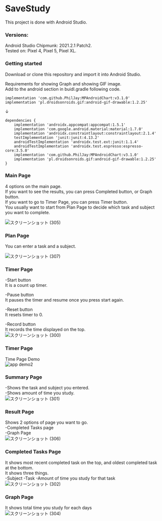 # SaveStudy

This project is done with Android Studio.


### Versions:
Android Studio Chipmunk: 2021.2.1 Patch2.  
Tested on: Pixel 4, Pixel 5, Pixel XL. 




### Getting started  
Download or clone this repository and import it into Android Studio.   
  
    
      
        
        



Requirements for showing Graph and showing GIF image.  
Add to the android section in buidl.gradle following code.

```
implementation 'com.github.PhilJay:MPAndroidChart:v3.1.0'
implementation 'pl.droidsonroids.gif:android-gif-drawable:1.2.25'
```
↓  
```
dependencies {
    implementation 'androidx.appcompat:appcompat:1.5.1'
    implementation 'com.google.android.material:material:1.7.0'
    implementation 'androidx.constraintlayout:constraintlayout:2.1.4'
    testImplementation 'junit:junit:4.13.2'
    androidTestImplementation 'androidx.test.ext:junit:1.1.4'
    androidTestImplementation 'androidx.test.espresso:espresso-core:3.5.0'
    implementation 'com.github.PhilJay:MPAndroidChart:v3.1.0'
    implementation 'pl.droidsonroids.gif:android-gif-drawable:1.2.25'
}
```  

### Main Page
4 options on the main page.  
If you want to see the results, you can press Completed button, or Graph button.  
If you want to go to Timer Page, you can press Timer button.  
You usually want to start from Plan Page to decide which task and subject you want to complete.  

![スクリーンショット (305)](https://user-images.githubusercontent.com/64859961/211694676-20aa0032-d70d-4f97-9c78-aeaa8a13f8b1.png)

### Plan Page
You can enter a task and a subject.  

![スクリーンショット (307)](https://user-images.githubusercontent.com/64859961/211694742-610807c5-3f8c-4dfa-9e84-039760c64d9c.png)

### Timer Page
-Start button  
It is a count up timer.  

-Pause button  
It pauses the timer and resume once you press start again.   

-Reset button  
It resets timer to 0.  

-Record button  
It records the time displayed on the top.  
![スクリーンショット (300)](https://user-images.githubusercontent.com/64859961/211694760-d7fbc71d-0dbc-4cbf-8a1f-e3cda6a0f3c9.png)  


### Timer Page  
Time Page Demo  
![app demo2](https://user-images.githubusercontent.com/64859961/211703774-c2a8ddc8-4745-41ea-bf93-e9a03700c3e9.gif)


### Summary Page
  
-Shows the task and subject you entered.  
-Shows amount of time you study.  
![スクリーンショット (301)](https://user-images.githubusercontent.com/64859961/211694771-2d9b3a4d-4662-4aef-874a-4988446c0fc8.png)

### Result Page
Shows 2 options of page you want to go.  
-Completed Tasks page  
-Graph Page  
![スクリーンショット (306)](https://user-images.githubusercontent.com/64859961/211694785-1f4918b6-d964-404a-9b78-405e8508c4d1.png)

### Completed Tasks Page  
It shows most recent completed task on the top, and oldest completed task at the bottom.  
It shows three things.  
-Subject
-Task
-Amount of time you study for that task  
![スクリーンショット (302)](https://user-images.githubusercontent.com/64859961/211694803-41af5327-8b71-4552-96e1-885517d31866.png)


### Graph Page  
It shows total time you study for each days  
![スクリーンショット (304)](https://user-images.githubusercontent.com/64859961/211694812-e4ad02ad-ef8b-474b-9613-c86f9d6dc9fa.png)

